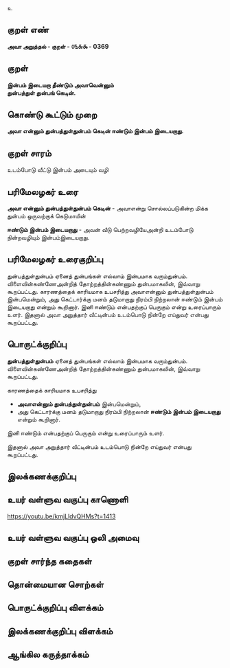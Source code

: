 உ

## குறள் எண் 

**அவா அறுத்தல் - குறள் - ௦௩௬௯ - 0369**  

## குறள் 

**இன்பம் இடையறா தீண்டும் அவாவென்னும்  
துன்பத்துள் துன்பங் கெடின்.**

## கொண்டு கூட்டும் முறை

**அவா என்னும் துன்பத்துள்துன்பம் கெடின் ஈண்டும் இன்பம் இடையறாது.**

## குறள் சாரம் 

உடம்போடு வீட்டு இன்பம் அடையும் வழி  

## பரிமேலழகர் உரை

**அவா என்னும் துன்பத்துள்துன்பம் கெடின்** - அவாஎன்று சொல்லப்படுகின்ற மிக்க துன்பம் ஒருவற்குக் கெடுமாயின்  

**ஈண்டும் இன்பம் இடையறாது** - அவன் வீடு பெற்றவழியேஅன்றி உடம்போடு நின்றவழியும் இன்பம்இடையறாது.  

## பரிமேலழகர் உரைகுறிப்பு   

துன்பத்துள்துன்பம் ஏனைத் துன்பங்கள் எல்லாம் இன்பமாக வரும்துன்பம். விளைவின்கண்ணேஅன்றித் தோற்றத்தின்கண்ணும் துன்பமாகலின், இவ்வாறு கூறப்பட்டது. காரணத்தைக் காரியமாக உபசரித்து அவாஎன்னும் துன்பத்துள்துன்பம் இன்பமென்றும், அது கெட்டார்க்கு மனம் தடுமாறாது நிரம்பி நிற்றலான் ஈண்டும் இன்பம் இடையறாது என்றும் கூறினார். இனி ஈண்டும் என்பதற்குப் பெருகும் என்று உரைப்பாரும் உளர். இதனால் அவா அறுத்தார் வீட்டின்பம் உடம்பொடு நின்றே எய்துவர் என்பது கூறப்பட்டது.  

## பொருட்க்குறிப்பு 

**துன்பத்துள்துன்பம்** ஏனைத் துன்பங்கள் எல்லாம் இன்பமாக வரும்துன்பம்.   
விளைவின்கண்ணேஅன்றித் தோற்றத்தின்கண்ணும் துன்பமாகலின், இவ்வாறு கூறப்பட்டது.  

காரணத்தைக் காரியமாக உபசரித்து   
* **அவாஎன்னும் துன்பத்துள்துன்பம்** இன்பமென்றும்,   
* அது கெட்டார்க்கு மனம் தடுமாறாது நிரம்பி நிற்றலான் **ஈண்டும் இன்பம் இடையறாது** என்றும் கூறினார்.   

இனி ஈண்டும் என்பதற்குப் பெருகும் என்று உரைப்பாரும் உளர்.  

இதனால் அவா அறுத்தார் வீட்டின்பம் உடம்பொடு நின்றே எய்துவர் என்பது கூறப்பட்டது.    

## இலக்கணக்குறிப்பு  


## உயர் வள்ளுவ வகுப்பு காணொளி

https://youtu.be/kmjLldvQHMs?t=1413

## உயர் வள்ளுவ வகுப்பு ஒலி அமைவு 

 
## குறள் சார்ந்த கதைகள் 


## தொன்மையான சொற்கள்


## பொருட்க்குறிப்பு விளக்கம்


## இலக்கணக்குறிப்பு விளக்கம்


## ஆங்கில கருத்தாக்கம் 


